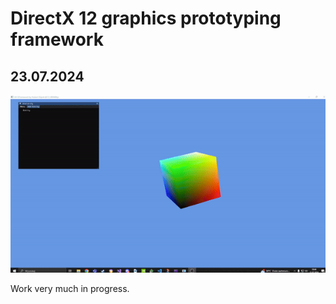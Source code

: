 # DirectX 12 graphics prototyping framework
## 23.07.2024
<p align="center">
  <img src="gh-content/ezgif-4-31820ea725.gif" />
</p>

Work very much in progress.

